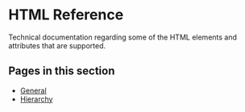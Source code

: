 # HTML Reference

Technical documentation regarding some of the HTML elements and attributes that are supported.
## Pages in this section
* [General](General/index.md)
* [Hierarchy](Hierarchy/index.md)
